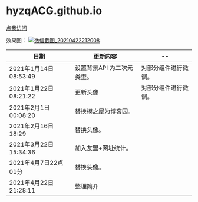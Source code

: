 # hyzqACG.github.io

[点我访问](https://hyzqacg.github.io/)


效果图：
[![微信截图_20210422212008](https://user-images.githubusercontent.com/70384877/115721484-a9023d80-a3b0-11eb-9001-accede22777b.png)](https://hyzqacg.github.io/)


日期 | 更新内容 | --
--|--|--|
2021年1月14日08:53:49 |  设置背景API 为二次元类型。 |  对部分组件进行微调。
2021年1月22日08:21:22 | 更新头像 | 对部分组件进行微调。
2021年2月1日00:08:20 | 替换模之屋为博客园。 | 
2021年2月16日18:29 | 替换头像。 | 
2021年3月22日15:34:36 | 加入友盟+网址统计。 | 
2021年4月7日22点01分 | 替换头像。 |
2021年4月22日21:28:11 | 整理简介 |  



